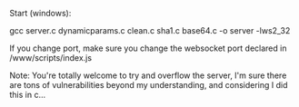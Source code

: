 Start (windows):

gcc server.c dynamicparams.c clean.c sha1.c base64.c -o server -lws2_32 

If you change port, make sure you change the websocket port declared in /www/scripts/index.js 

Note: You're totally welcome to try and overflow the server, I'm sure there are tons of vulnerabilities beyond my understanding, and considering I did this in c...
